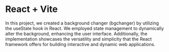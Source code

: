 # React + Vite
In this project, we created a background changer (bgchanger) by utilizing the useState hook in React. We employed state management to dynamically alter the background, enhancing the user interface. Additionally, the implementation showcases the versatility and simplicity that the React framework offers for building interactive and dynamic web applications.
 
 
